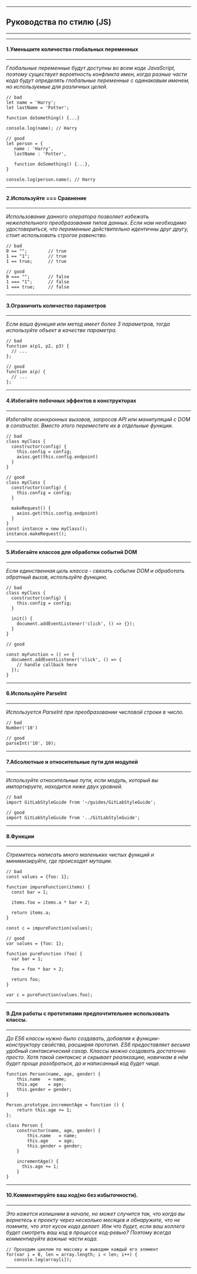 
---

## Руководства по стилю (JS)

---
---

#### 1.Уменьшите количество глобальных переменных

---

_Глобальные переменные будут доступны во всем коде JavaScript, поэтому существует вероятность конфликта имен, когда разные части кода будут определять глобальные переменные с одинаковым именем, но используемые для различных целей._

``` 
// bad
let name = 'Harry';  
let lastName = 'Potter';  
  
function doSomething() {...}
  
console.log(name); // Harry 

// good
let person = {  
   name : 'Harry',  
   lastName : 'Potter',
   
   function doSomething() {...},
}

console.log(person.name); // Harry 
```
---

#### 2.Используйте === Сравнение

---

_Использование данного оператора позволяет избежать нежелательного преобразования типов данных. Если нам необходимо удостовериться, что переменные действительно идентичны друг другу, стоит использовать строгое равенство._

``` 
// bad
0 == "";        // true
1 == "1";       // true
1 == true;      // true

// good
0 === "";       // false
1 === "1";      // false
1 === true;     // false
```
---

#### 3.Ограничить количество параметров

---

_Если ваша функция или метод имеет более 3 параметров, тогда используйте объект в качестве параметра._

``` 
// bad
function a(p1, p2, p3) {
  // ...
};

// good
function a(p) {
  // ...
};
```
---

#### 4.Избегайте побочных эффектов в конструкторах

---

_Избегайте асинхронных вызовов, запросов API или манипуляций с DOM в constructor. Вместо этого переместите их в отдельные функции._

``` 
// bad
class myClass {
  constructor(config) {
    this.config = config;
    axios.get(this.config.endpoint)
  }
}

// good
class myClass {
  constructor(config) {
    this.config = config;
  }

  makeRequest() {
    axios.get(this.config.endpoint)
  }
}
const instance = new myClass();
instance.makeRequest(); 
```
---

#### 5.Избегайте классов для обработки событий DOM

---

_Если единственная цель класса - связать событие DOM и обработать обратный вызов, используйте функцию._

``` 
// bad
class myClass {
  constructor(config) {
    this.config = config;
  }

  init() {
    document.addEventListener('click', () => {});
  }
}

// good

const myFunction = () => {
  document.addEventListener('click', () => {
    // handle callback here
  });
}
```
---

#### 6.Используйте ParseInt

---

_Используется ParseInt при преобразовании числовой строки в число._

``` 
// bad
Number('10')

// good
parseInt('10', 10); 
```
---

#### 7.Абсолютные и относительные пути для модулей

---

_Используйте относительные пути, если модуль, который вы импортируете, находится ниже двух уровней._

``` 
// bad
import GitLabStyleGuide from '~/guides/GitLabStyleGuide';

// good
import GitLabStyleGuide from '../GitLabStyleGuide';
```
---

#### 8.Функции

---

_Стремитесь написать много маленьких чистых функций и минимизируйте, где происходят мутации._

``` 
// bad
const values = {foo: 1};

function impureFunction(items) {
  const bar = 1;

  items.foo = items.a * bar + 2;

  return items.a;
}

const c = impureFunction(values);

// good
var values = {foo: 1};

function pureFunction (foo) {
  var bar = 1;

  foo = foo * bar + 2;

  return foo;
}

var c = pureFunction(values.foo); 
```
---

#### 9.Для работы с прототипами предпочтительнее использовать классы.

---

_До ES6 классы нужно было создавать, добавляя к функции-конструктору свойства, расширяя прототип. ES6 предоставляет весьма удобный синтаксический сахар. Классы можно создавать достаточно просто. Хотя такой синтаксис и скрывает реализацию, новичкам в нём будет проще разобраться, да и написанный код будет чище._

``` 
function Person(name, age, gender) {
    this.name   = name;
    this.age    = age;
    this.gender = gender;
}

Person.prototype.incrementAge = function () {
    return this.age += 1;
};

class Person {
    constructor(name, age, gender) {
        this.name   = name;
        this.age    = age;
        this.gender = gender;
    }

    incrementAge() {
      this.age += 1;
    }
}
```
---

#### 10.Комментируйте ваш код(но без избыточности).

---

_Это кажется излишним в начале, но может случится так, что когда вы вернетесь к проекту через несколько месяцев и обнаружите, что не помните, что этот кусок кода делает. Или что будет, если ваш коллега будет смотреть ваш код в процессе код-ревью? Поэтому всегда комментируйте важные части кода._

``` 
// Проходим циклом по массиву и выводим каждый его элемент   
for(var i = 0, len = array.length; i < len; i++) {  
   console.log(array[i]);
```
---
